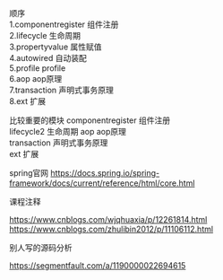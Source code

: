 顺序  
1.componentregister  组件注册   
2.lifecycle  生命周期  
3.propertyvalue  属性赋值  
4.autowired  自动装配    
5.profile  profile  
6.aop  aop原理    
7.transaction  声明式事务原理    
8.ext  扩展   

比较重要的模块
componentregister  组件注册   
lifecycle2  生命周期
aop  aop原理    
transaction  声明式事务原理    
ext  扩展


spring官网
https://docs.spring.io/spring-framework/docs/current/reference/html/core.html

课程注释

https://www.cnblogs.com/wjqhuaxia/p/12261814.html  
https://www.cnblogs.com/zhulibin2012/p/11106112.html  

别人写的源码分析

https://segmentfault.com/a/1190000022694615